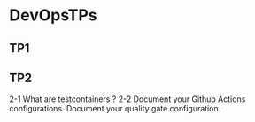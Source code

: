 # DevOpsTPs

## TP1 

## TP2 
2-1 What are testcontainers ?
2-2 Document your Github Actions configurations. 
Document your quality gate configuration.